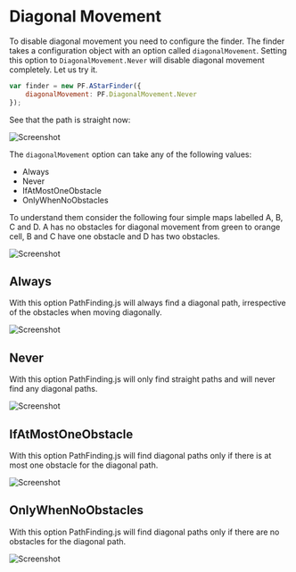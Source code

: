 # Diagonal Movement
To disable diagonal movement you need to configure the finder. The finder takes
a configuration object with an option called `diagonalMovement`. Setting this
option to `DiagonalMovement.Never` will disable diagonal movement completely.
Let us try it.

```javascript
var finder = new PF.AStarFinder({
    diagonalMovement: PF.DiagonalMovement.Never
});
```

See that the path is straight now:

![Screenshot](images/DiagonalMovementDisabled.png)

The `diagonalMovement` option can take any of the following values:

* Always
* Never
* IfAtMostOneObstacle
* OnlyWhenNoObstacles

To understand them consider the following four simple maps labelled A, B, C and
D. A has no obstacles for diagonal movement from green to orange cell, B and C
have one obstacle and D has two obstacles.

![Screenshot](images/DiagonalMaps.png)

## Always
With this option PathFinding.js will always find a diagonal path, irrespective
of the obstacles when moving diagonally.

![Screenshot](images/AllMapsWithAPath.png)

## Never
With this option PathFinding.js will only find straight paths and will never
find any diagonal paths.

![Screenshot](images/AllMapsWithStraightPaths.png)

## IfAtMostOneObstacle
With this option PathFinding.js will find diagonal paths only if there is at
most one obstacle for the diagonal path.

![Screenshot](images/DiagonalPathsForAtMostOneObstacle.png)

## OnlyWhenNoObstacles
With this option PathFinding.js will find diagonal paths only if there are no
obstacles for the diagonal path.

![Screenshot](images/DiagonalPathsForOnlyWhenNoObstacles.png)
